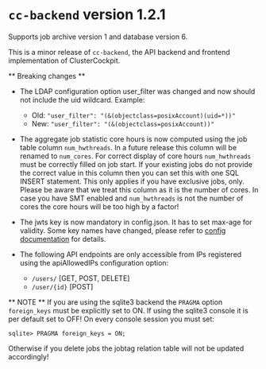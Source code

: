 # `cc-backend` version 1.2.1

Supports job archive version 1 and database version 6.

This is a minor release of `cc-backend`, the API backend and frontend
implementation of ClusterCockpit.

** Breaking changes **

* The LDAP configuration option user_filter was changed and now should not include
the uid wildcard. Example:
   - Old: `"user_filter": "(&(objectclass=posixAccount)(uid=*))"`
   - New: `"user_filter": "(&(objectclass=posixAccount))"`

* The aggregate job statistic core hours is now computed using the job table
column `num_hwthreads`. In a future release this column will be renamed to
`num_cores`. For correct display of core hours `num_hwthreads` must be correctly
filled on job start. If your existing jobs do not provide the correct value in
this column then you can set this with one SQL INSERT statement. This only applies
if you have exclusive jobs, only. Please be aware that we treat this column as
it is the number of cores. In case you have SMT enabled and `num_hwthreads`
is not the number of cores the core hours will be too high by a factor!

* The jwts key is now mandatory in config.json. It has to set max-age for
  validity. Some key names have changed, please refer to
  [config documentation](./configs/README.md) for details.

* The following API endpoints are only accessible from IPs registered using the apiAllowedIPs configuration option:
   - `/users/` [GET, POST, DELETE]
   - `/user/{id}` [POST]

** NOTE **
If you are using the sqlite3 backend the `PRAGMA` option `foreign_keys` must be
explicitly set to ON. If using the sqlite3 console it is per default set to
OFF!  On every console session you must set:
```
sqlite> PRAGMA foreign_keys = ON;

```
Otherwise if you delete jobs the jobtag relation table will not be updated accordingly!
